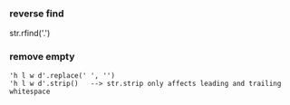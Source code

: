 

### reverse find
str.rfind('.')

### remove empty
```
'h l w d'.replace(' ', '')
'h l w d'.strip()   --> str.strip only affects leading and trailing whitespace
```